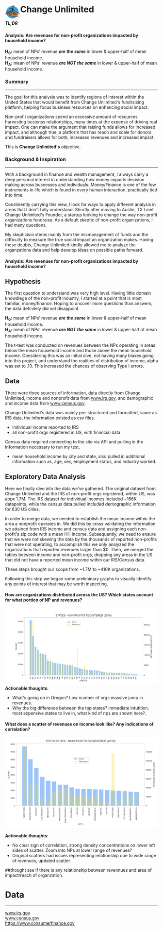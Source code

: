 <h1> <img src="/images/change_unlimited_icon.png"
  width="50"
  height="50"
  style="float:left;"> Change Unlimited </h1>

<div class="boxBorder">

##### TL;DR
#### Analysis: Are revenues for non-profit organizations impacted by household income?
**H<sub>0</sub>:** mean of NPs’ revenue ***are the same*** in lower & upper-half of mean household income. <br>
**H<sub>A</sub>:** mean of NPs’ revenue ***are NOT the same*** in lower & upper-half of mean household income.
</div>

### Summary
---
The goal for this analysis was to identify regions of interest within the United States that would benefit from Change Unlimited's fundraising platform, helping focus business resources on enhancing social impact. 

Non-profit organizations spend an excessive amount of resources harvesting busienss relationships, many times at the expense  of driving real impact. One can make the argument that raising funds allows for increased impact, and although true, a platform that has reach and scale for donors and fundraisers  allows for both, increased revenues and increased impact. 

This is **Change Unlimited's** objective. 

### Background & Inspiration
---

With a background in finance and wealth management, I always carry a deep personal interest in understanding how money impacts decision making across busnesses and individuals. Money/Finance is one of the few instruments in life which is found in every human interaction, practically tied into time. 

Constinently carrying this view, I look for ways to apply different analysis in areas that I don't fully understand. Shortly after moving to Austin, TX I met Change Unlimited's Founder, a startup looking to change the way non-profit organizations fundraise. As a default skeptic of non-profit organizations, I had many questions. 

My skepticism stems mainly from the mismanagement of funds and the difficulty to measure the true social impact an organization makes. Having these doubts, Change Unlimited kindly allowed me to analyze the organzations data and help develop ideas on possible paths forward.

#### Analysis: Are revenues for non-profit organizations impacted by household income?

## Hypothesis
The first question to understand was very high level. Having little domain knowdlege of the non-profit industry, I started at a point that is most familiar, money/finance. Hoping to uncover more questions than answers, the data definitely did not disappoint. 

**H<sub>0</sub>:** mean of NPs’ revenue ***are the same*** in lower & upper-half of mean household income. <br>
**H<sub>A</sub>:** mean of NPs’ revenue ***are NOT the same*** in lower & upper-half of mean household income.

The t-test was conducted on revenues between the NPs operating in areas below the mean household income and those above the mean household income. Considering this was an initial dive, not having many biases going into this project, and understand the realities of distribution of income, alpha was set to .10. This increased the chances of observing Type I errors.

## Data

There were three sources of information, data directly from Change Unlimited, income and nonprofit data from www.irs.gov, and demographic and income data from www.census.gov. 

Change Unlimited's data was mainly pre-structured and formatted, same as IRS data, the information existed as csv files. 
* individual income reported to IRS 
* all non-profit orgs registered in US, with financial data

Census data required connecting to the site via API and pulling in the information necessary to run my test. 
* mean household income by city and state, also pulled in additional information such as, age, sex, employment status, and industry worked.

## Exploratory Data Analysis

Here we finally dive into the data we've gathered. The original dataset from Change Unlimited and the IRS of non-profit orgs registered, within US, was appx 1.7M. The IRS dataset for individual incomes included ~166K datapoints, while the census data pulled included demographic information for 630 US cities.

In order to merge data, we needed to establish the mean income within the area a nonprofit operates in. We did this by cross validating the information we attained from IRS income and census data and assigning each non-profit's zip code with a mean HH income. Subsequently, we need to ensure that we were not skewing the data by the thousands of reported non-profits that were not operating, to accomplish this we only analyzed the organizations that reported revenues larger than $0. Then, we merged the tables between income and non-profit orgs, dropping any areas in the US that did not have a reported mean income within our IRS/Census data. 

These steps brought our scope from ~1.7M to ~410K organizations. 

Following this step we began some preliminary graphs to visually identify any points of interest that may be worth inspecting. 

#### How are organizations distributed across the US? Which states account for what portion of NP and revenues?
![npsregistered](/images/num_nps2.png)
**Actionable thoughts:** 
* What's going on in Oregon? Low number of orgs massive jump in revenues.  
* Why the big difference between the top states? Immediate intutition, most expensive states to live in, what kind of nps are shown here?.

#### What does a scatter of revenues on income look like? Any indications of correlation?

![revonincscat](images/numnpscity.png)

**Actionable thoughts:** 
* No clear sign of correlation, strong density concentrations on lower left sides of scatter. Zoom into NPs at lower range of revenues?
* Original scatters had issues representing relationship due to wide range of revenues, updated scatter 



##thought see if there is any relationship between revennues and area of impact/reach of organzation. 


# Data
----------
www.irs.gov <br>
www.census.gov <br>
https://www.consumerfinance.gov <br>
